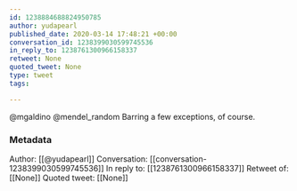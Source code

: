 ```yaml
---
id: 1238884688824950785
author: yudapearl
published_date: 2020-03-14 17:48:21 +00:00
conversation_id: 1238399030599745536
in_reply_to: 1238761300966158337
retweet: None
quoted_tweet: None
type: tweet
tags:

---
```


@mgaldino @mendel_random Barring a few exceptions, of course.

### Metadata

Author: [[@yudapearl]]
Conversation: [[conversation-1238399030599745536]]
In reply to: [[1238761300966158337]]
Retweet of: [[None]]
Quoted tweet: [[None]]
